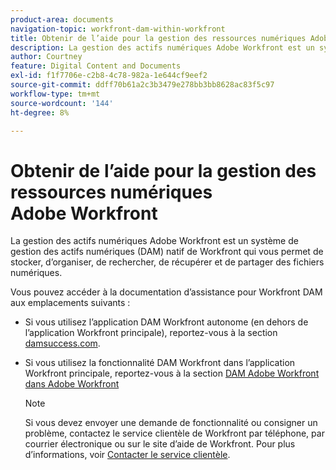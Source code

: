 ```yaml
---
product-area: documents
navigation-topic: workfront-dam-within-workfront
title: Obtenir de l’aide pour la gestion des ressources numériques Adobe Workfront
description: La gestion des actifs numériques Adobe Workfront est un système de gestion des actifs numériques (DAM) natif de Workfront qui vous permet de stocker, d’organiser, de rechercher, de récupérer et de partager des fichiers numériques.
author: Courtney
feature: Digital Content and Documents
exl-id: f1f7706e-c2b8-4c78-982a-1e644cf9eef2
source-git-commit: ddff70b61a2c3b3479e278bb3bb8628ac83f5c97
workflow-type: tm+mt
source-wordcount: '144'
ht-degree: 8%

---
```


# Obtenir de l’aide pour la gestion des ressources numériques Adobe Workfront

La gestion des actifs numériques Adobe Workfront est un système de gestion des actifs numériques (DAM) natif de Workfront qui vous permet de stocker, d’organiser, de rechercher, de récupérer et de partager des fichiers numériques.

Vous pouvez accéder à la documentation d’assistance pour Workfront DAM  aux emplacements suivants :

* Si vous utilisez l’application DAM Workfront autonome (en dehors de l’application Workfront principale), reportez-vous à la section  [damsuccess.com](https://www.damsuccess.com).
* Si vous utilisez la fonctionnalité DAM Workfront dans l’application Workfront principale, reportez-vous à la section [DAM Adobe Workfront dans Adobe Workfront](../../documents/workfront-dam-within-workfront/workfront-dam-in-workfrontt.md)

  >[!NOTE]
  >
  >Si vous devez envoyer une demande de fonctionnalité ou consigner un problème, contactez le service clientèle de Workfront par téléphone, par courrier électronique ou sur le site d’aide de Workfront. Pour plus d’informations, voir [Contacter le service clientèle](../../workfront-basics/tips-tricks-and-troubleshooting/contact-customer-support.md).
